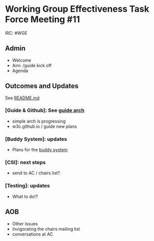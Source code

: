 # Working Group Effectiveness Task Force Meeting #11
IRC: #WGE

## Admin
* Welcome
* Aim: /guide kick off
* Agenda

## Outcomes and Updates
See [README.md](https://github.com/w3c/wg-effectiveness/) 

### [Guide & Github]: See [guide arch](https://github.com/w3c/wg-effectiveness/blob/master/guide_arch.md)
* simple arch is progressing
* w3c.github.io / guide new plans

### [Buddy System]: updates
* Plans for the [buddy system](https://github.com/w3c/wg-effectiveness/blob/master/buddy_system.md)

### [CSI]: next steps
* send to AC / chairs list?

### [Testing]: updates
* What to do!?

## AOB
* Other issues
* Invigorating the chairs mailing list
* conversations at AC


